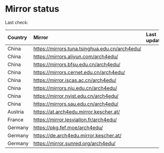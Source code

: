 <script src="./time.js"></script>
# Mirror status
Last check: <script type="text/javascript">localize(1742632005.583019);</script>

|Country|Mirror|Last update|
|:------|:-----|:----------|
|China|https://mirrors.tuna.tsinghua.edu.cn/arch4edu/|<script type="text/javascript">localize(1742582526);</script>|
|China|https://mirrors.aliyun.com/arch4edu/|<script type="text/javascript">localize(1742582526);</script>|
|China|https://mirrors.bfsu.edu.cn/arch4edu/|<script type="text/javascript">localize(1742582526);</script>|
|China|https://mirrors.cernet.edu.cn/arch4edu/|<script type="text/javascript">localize(1742582526);</script>|
|China|https://mirror.iscas.ac.cn/arch4edu/|<script type="text/javascript">localize(1742582526);</script>|
|China|https://mirrors.nju.edu.cn/arch4edu/|<script type="text/javascript">localize(1742539446);</script>|
|China|https://mirror.nyist.edu.cn/arch4edu/|<script type="text/javascript">localize(1742582526);</script>|
|China|https://mirrors.sau.edu.cn/arch4edu/|<script type="text/javascript">localize(1731653531);</script>|
|Austria|https://at.arch4edu.mirror.kescher.at/|<script type="text/javascript">localize(1742582526);</script>|
|France|https://mirror.lesviallon.fr/arch4edu/|<script type="text/javascript">localize(1742625786);</script>|
|Germany|https://pkg.fef.moe/arch4edu/|<script type="text/javascript">localize(1742582526);</script>|
|Germany|https://de.arch4edu.mirror.kescher.at/|<script type="text/javascript">localize(1742582526);</script>|
|Germany|https://mirror.sunred.org/arch4edu/|<script type="text/javascript">localize(1742582526);</script>|

<script src="./tablefilter/tablefilter.js"></script>
<script src="./table.js"></script>